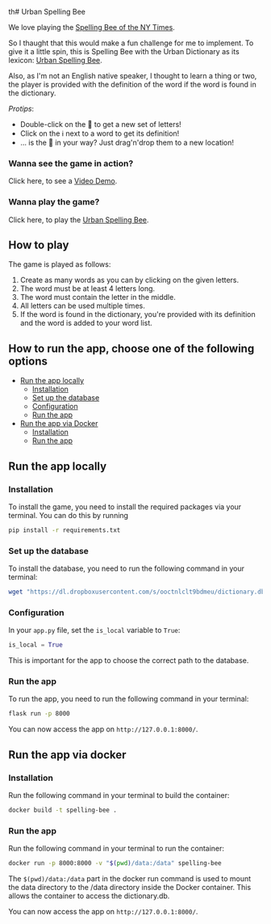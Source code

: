 th# Urban Spelling Bee

We love playing the [Spelling Bee of the NY Times](https://www.nytimes.com/puzzles/spelling-bee).

So I thaught that this would make a fun challenge for me to implement. To give it a little spin, this is Spelling Bee with the Urban Dictionary as its lexicon: [Urban Spelling Bee](https://urban-spelling-bee.fly.dev).

Also, as I'm not an English native speaker, I thought to learn a thing or two, the player is provided with the definition of the word if the word is found in the dictionary.

_Protips_:

* Double-click on the 🐝  to get a new set of letters!
* Click on the ℹ️ next to a word to get its definition!
* … is the 🐝 in your way? Just drag'n'drop them to a new location!

### Wanna see the game in action?

Click here, to see a [Video Demo](https://urban-spelling-bee.fly.dev/screencast).

### Wanna play the game?

Click here, to play the [Urban Spelling Bee](https://urban-spelling-bee.fly.dev).

## How to play

The game is played as follows:

1. Create as many words as you can by clicking on the given letters.
2. The word must be at least 4 letters long.
3. The word must contain the letter in the middle.
4. All letters can be used multiple times.
5. If the word is found in the dictionary, you're provided with its definition and the word is added to your word list.

## How to run the app, choose one of the following options

* [Run the app locally](#run-the-app-locally)
  * [Installation](#installation)
  * [Set up the database](#set-up-the-database)
  * [Configuration](#configuration)
  * [Run the app](#run-the-app)
* [Run the app via Docker](#run-the-app-via-docker)
  * [Installation](#installation-1)
  * [Run the app](#run-the-app-1)

## Run the app locally

### Installation

To install the game, you need to install the required packages via your terminal. You can do this by running

```bash
pip install -r requirements.txt
```

### Set up the database

To install the database, you need to run the following command in your terminal:

```bash
wget "https://dl.dropboxusercontent.com/s/ooctnlclt9bdmeu/dictionary.db" -O dictionary.db
```

### Configuration

In your `app.py` file, set the `is_local` variable to `True`:

```python
is_local = True
```

This is important for the app to choose the correct path to the database.

### Run the app

To run the app, you need to run the following command in your terminal:

```bash
flask run -p 8000
```

You can now access the app on `http://127.0.0.1:8000/`.

## Run the app via docker

### Installation

Run the following command in your terminal to build the container:

```bash
docker build -t spelling-bee .
```

### Run the app

Run the following command in your terminal to run the container:

```bash
docker run -p 8000:8000 -v "$(pwd)/data:/data" spelling-bee
```

The `$(pwd)/data:/data` part in the docker run command is used to mount the  data directory to the /data directory inside the Docker container. This allows the container to access the dictionary.db.

You can now access the app on `http://127.0.0.1:8000/`.

